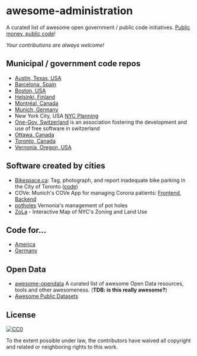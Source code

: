 # awesome-administration

A curated list of awesome open government / public code initiatives. [Public money, public code](https://publiccode.eu/)!

*Your contributions are always welcome!*


## Municipal / government code repos

  * [Austin, Texas, USA](https://github.com/cityofaustin)
  * [Barcelona, Spain](https://github.com/AjuntamentdeBarcelona)
  * [Boston, USA](https://github.com/CityOfBoston)
  * [Helsinki, Finland](https://github.com/City-of-Helsinki)
  * [Montréal, Canada](https://github.com/VilledeMontreal)
  * [Munich, Germany](https://github.com/it-at-m)
  * New York City, USA [NYC Planning](https://github.com/NYCPlanning)
  * [One-Gov, Switzerland](https://github.com/OneGov) is an association fostering the development and use of free software in switzerland
  * [Ottawa, Canada](https://github.com/cityofottawa)
  * [Toronto, Canada](https://github.com/CityofToronto)
  * [Vernonia, Oregon, USA](https://github.com/CityOfVernonia)


## Software created by cities

  * [Bikespace.ca](https://www.bikespace.ca/): Tag, photograph, and report inadequate bike parking in the City of Toronto ([code](https://gitlab.com/bikespace/Bicycle-parking))
  * COVe: Munich's COVe App for managing Corona patients: [Frontend](https://github.com/it-at-m/cove-frontend), [Backend](https://github.com/it-at-m/cove-backend)
  * [potholes](https://github.com/CityOfVernonia/potholes.vernonia-or.gov) Vernonia's management of pot holes
  * [ZoLa](https://github.com/NYCPlanning/labs-zola) - Interactive Map of NYC's Zoning and Land Use


## Code for...

  * [America](https://www.codeforamerica.org/)
  * [Germany](https://www.codefor.de/)

## Open Data

  * [awesome-opendata](https://github.com/DigitalCommonsLab/awesome-opendata) A curated list of awesome Open Data resources, tools and other awesomeness. (**TDB: is this really awesome?**)
  * [Awesome Public Datasets](https://github.com/awesomedata/awesome-public-datasets)


## License

[![CC0](http://mirrors.creativecommons.org/presskit/buttons/88x31/svg/cc-zero.svg)](https://creativecommons.org/publicdomain/zero/1.0/)

To the extent possible under law, the contributors have waived all copyright and related or neighboring rights to this work.
